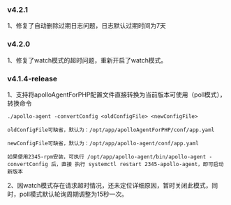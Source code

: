 ### v4.2.1
1、修复了自动删除过期日志问题，日志默认过期时间为7天

### v4.2.0
1、修复了watch模式的超时问题，重新开启了watch模式。

### v4.1.4-release
1、支持将apolloAgentForPHP配置文件直接转换为当前版本可使用（poll模式），转换命令
```shell script
./apollo-agent -convertConfig <oldConfigFile> <newConfigFile>
```
`oldConfigFile可缺省，默认为：/opt/app/apolloAgentForPHP/conf/app.yaml`

`newConfigFile可缺省，默认为：/opt/app/apollo-agent/conf/app.yaml`

`如果使用2345-rpm安装，可执行 /opt/app/apollo-agent/bin/apollo-agent -convertConfig 后，直接
执行 systemctl restart 2345-apollo-agent，即可启动新版本`

2、因watch模式存在请求超时情况，还未定位详细原因，暂时关闭此模式，同时，poll模式默认轮询周期调整为15秒一次。
